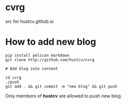 # cvrg
src for hustcv.github.io

# How to add new blog
```
pip install pelican markdown
git clone http://github.com/hustcv/cvrg

# Add blog into content

cd cvrg
./push
git add . && git commit -m "new blog" && git push
```

Only members of **hustcv** are allowed to push new blog.

